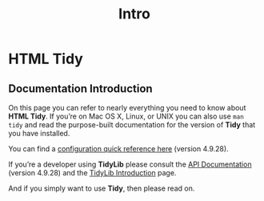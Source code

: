 ﻿---
title:    "Intro"
bg:       "#A0CCDA"
color:    black
style:    left
fa-icon:
---

# HTML Tidy

## Documentation Introduction

On this page you can refer to nearly everything you need to know about **HTML
Tidy**. If you’re on Mac OS X, Linux, or UNIX you can also use `man tidy` and
read the purpose-built documentation for the version of **Tidy** that you have
installed.

You can find a [configuration quick reference here][1] (version 4.9.28).

If you’re a developer using **TidyLib** please consult the
[API Documentation][2] (version 4.9.28) and the
[TidyLib Introduction][3] page.

And if you simply want to use **Tidy**, then please read on.

 [1]: /tidy-html5/quickref.html
 [2]: /tidy-html5/tidylib_api/
 [3]: ../developer/

